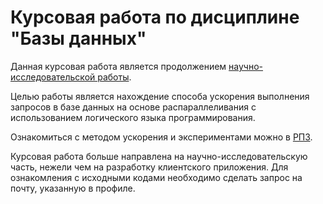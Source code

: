 # Курсовая работа по дисциплине "Базы данных"

Данная курсовая работа является продолжением [научно-исследовательской работы](https://github.com/leontartykov/bmstu_sem_5_research_work).

Целью работы является нахождение способа ускорения выполнения запросов в базе данных на основе распараллеливания с использованием логического языка программирования.

Ознакомиться с методом ускорения и экспериментами можно в [РПЗ](https://github.com/leontartykov/bmstu_db_course_work/tree/master/report/pdf/rpz.pdf).

Курсовая работа больше направлена на научно-исследовательскую часть, нежели чем на разработку клиентского приложения. Для ознакомления с исходными кодами необходимо сделать запрос на почту, указанную в профиле.